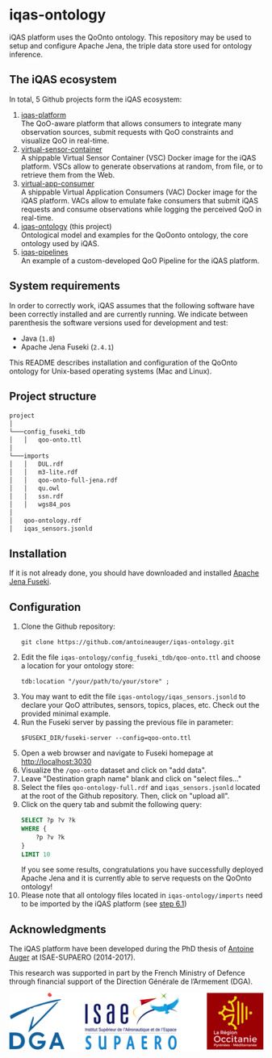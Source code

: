 # iqas-ontology

iQAS platform uses the QoOnto ontology. This repository may be used to setup and configure Apache Jena, the triple data store used for ontology inference.

## The iQAS ecosystem

In total, 5 Github projects form the iQAS ecosystem:
1. [iqas-platform](https://github.com/antoineauger/iqas-platform)<br/>The QoO-aware platform that allows consumers to integrate many observation sources, submit requests with QoO constraints and visualize QoO in real-time.
2. [virtual-sensor-container](https://github.com/antoineauger/virtual-sensor-container) <br/>A shippable Virtual Sensor Container (VSC) Docker image for the iQAS platform. VSCs allow to generate observations at random, from file, or to retrieve them from the Web.
3. [virtual-app-consumer](https://github.com/antoineauger/virtual-app-consumer) <br/>A shippable Virtual Application Consumers (VAC) Docker image for the iQAS platform. VACs allow to emulate fake consumers that submit iQAS requests and consume observations while logging the perceived QoO in real-time.
4. [iqas-ontology](https://github.com/antoineauger/iqas-ontology) (this project)<br/>Ontological model and examples for the QoOonto ontology, the core ontology used by iQAS.
5. [iqas-pipelines](https://github.com/antoineauger/iqas-pipelines) <br/>An example of a custom-developed QoO Pipeline for the iQAS platform.

## System requirements

In order to correctly work, iQAS assumes that the following software have been correctly installed and are currently running. We indicate between parenthesis the software versions used for development and test:
* Java (`1.8`)
* Apache Jena Fuseki (`2.4.1`)

This README describes installation and configuration of the QoOnto ontology for Unix-based operating systems (Mac and Linux).

## Project structure

```
project
│
└───config_fuseki_tdb
│   │   qoo-onto.ttl
│
└───imports
│   │   DUL.rdf
│   │   m3-lite.rdf
│   │   qoo-onto-full-jena.rdf
│   │   qu.owl
│   │   ssn.rdf
│   │   wgs84_pos
│
│   qoo-ontology.rdf
│   iqas_sensors.jsonld
```

## Installation

If it is not already done, you should have downloaded and installed [Apache Jena Fuseki](https://jena.apache.org/documentation/serving_data/).

## Configuration

1. Clone the Github repository:
    ```
    git clone https://github.com/antoineauger/iqas-ontology.git
    ```
2. Edit the file `iqas-ontology/config_fuseki_tdb/qoo-onto.ttl` and choose a location for your ontology store:
    ```
    tdb:location "/your/path/to/your/store" ;
    ```
3. You may want to edit the file `iqas-ontology/iqas_sensors.jsonld` to declare your QoO attributes, sensors, topics, places, etc. Check out the provided minimal example.
4. Run the Fuseki server by passing the previous file in parameter:
    ```
    $FUSEKI_DIR/fuseki-server --config=qoo-onto.ttl
    ```
5. Open a web browser and navigate to Fuseki homepage at [http://localhost:3030](http://localhost:3030)
6. Visualize the `/qoo-onto` dataset and click on "add data".
7. Leave "Destination graph name" blank and click on "select files..."
8. Select the files `qoo-ontology-full.rdf` and `iqas_sensors.jsonld` located at the root of the Github repository. Then, click on "upload all".
9. Click on the query tab and submit the following query:
    ```sql
    SELECT ?p ?v ?k
    WHERE {
        ?p ?v ?k
    }
    LIMIT 10
    ```
    If you see some results, congratulations you have successfully deployed Apache Jena and it is currently able to serve requests on the QoOnto ontology!
10. Please note that all ontology files located in `iqas-ontology/imports` need to be imported by the iQAS platform (see [step 6.1](https://github.com/antoineauger/iqas-platform#configuration))

## Acknowledgments

The iQAS platform have been developed during the PhD thesis of [Antoine Auger](https://personnel.isae-supaero.fr/antoine-auger/?lang=en) at ISAE-SUPAERO (2014-2017).

This research was supported in part by the French Ministry of Defence through financial support of the Direction Générale de l’Armement (DGA).

![banniere](https://github.com/antoineauger/iqas-platform/blob/master/src/main/resources/web/figures/banniere.png?raw=true "Banniere")
